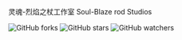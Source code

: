 灵魂-烈焰之杖工作室 Soul-Blaze rod Studios

![GitHub forks](https://img.shields.io/github/forks/qixyu/qixyu.github.io?style=social)    ![GitHub stars](https://img.shields.io/github/stars/qixyu/qixyu.github.io?style=social)    ![GitHub watchers](https://img.shields.io/github/watchers/qixyu/qixyu.github.io?style=social)
